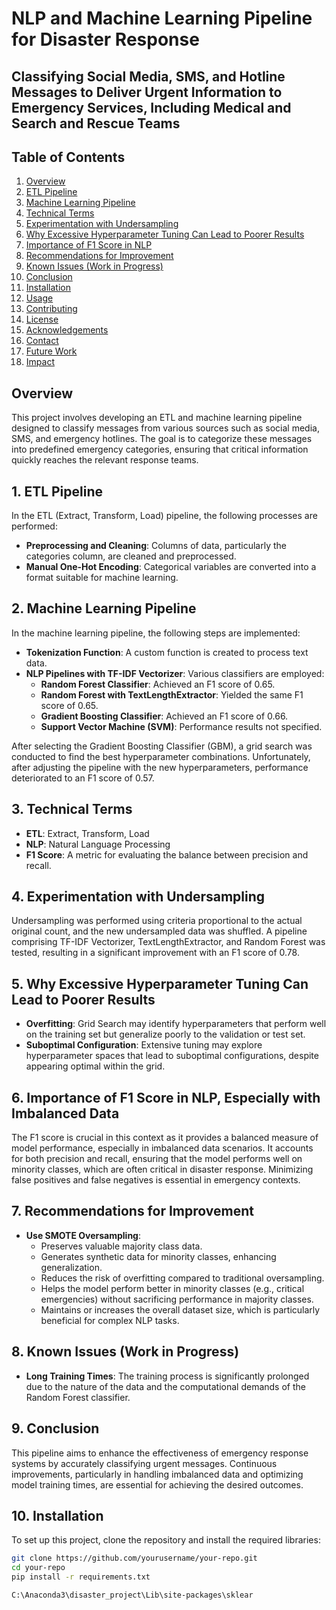 # NLP and Machine Learning Pipeline for Disaster Response
## Classifying Social Media, SMS, and Hotline Messages to Deliver Urgent Information to Emergency Services, Including Medical and Search and Rescue Teams

## Table of Contents
1. [Overview](#overview)
2. [ETL Pipeline](#etl-pipeline)
3. [Machine Learning Pipeline](#machine-learning-pipeline)
4. [Technical Terms](#technical-terms)
5. [Experimentation with Undersampling](#experimentation-with-undersampling)
6. [Why Excessive Hyperparameter Tuning Can Lead to Poorer Results](#why-excessive-hyperparameter-tuning-can-lead-to-poorer-results)
7. [Importance of F1 Score in NLP](#importance-of-f1-score-in-nlp-especially-with-imbalanced-data)
8. [Recommendations for Improvement](#recommendations-for-improvement)
9. [Known Issues (Work in Progress)](#known-issues-work-in-progress)
10. [Conclusion](#conclusion)
11. [Installation](#installation)
12. [Usage](#usage)
13. [Contributing](#contributing)
14. [License](#license)
15. [Acknowledgements](#acknowledgements)
16. [Contact](#contact)
17. [Future Work](#future-work)
18. [Impact](#impact)

## Overview
This project involves developing an ETL and machine learning pipeline designed to classify messages from various sources such as social media, SMS, and emergency hotlines. The goal is to categorize these messages into predefined emergency categories, ensuring that critical information quickly reaches the relevant response teams.

## 1. ETL Pipeline
In the ETL (Extract, Transform, Load) pipeline, the following processes are performed:
- **Preprocessing and Cleaning**: Columns of data, particularly the categories column, are cleaned and preprocessed.
- **Manual One-Hot Encoding**: Categorical variables are converted into a format suitable for machine learning.

## 2. Machine Learning Pipeline
In the machine learning pipeline, the following steps are implemented:
- **Tokenization Function**: A custom function is created to process text data.
- **NLP Pipelines with TF-IDF Vectorizer**: Various classifiers are employed:
  - **Random Forest Classifier**: Achieved an F1 score of 0.65.
  - **Random Forest with TextLengthExtractor**: Yielded the same F1 score of 0.65.
  - **Gradient Boosting Classifier**: Achieved an F1 score of 0.66.
  - **Support Vector Machine (SVM)**: Performance results not specified.

After selecting the Gradient Boosting Classifier (GBM), a grid search was conducted to find the best hyperparameter combinations. Unfortunately, after adjusting the pipeline with the new hyperparameters, performance deteriorated to an F1 score of 0.57.

## 3. Technical Terms
- **ETL**: Extract, Transform, Load
- **NLP**: Natural Language Processing
- **F1 Score**: A metric for evaluating the balance between precision and recall.

## 4. Experimentation with Undersampling
Undersampling was performed using criteria proportional to the actual original count, and the new undersampled data was shuffled. A pipeline comprising TF-IDF Vectorizer, TextLengthExtractor, and Random Forest was tested, resulting in a significant improvement with an F1 score of 0.78.

## 5. Why Excessive Hyperparameter Tuning Can Lead to Poorer Results
- **Overfitting**: Grid Search may identify hyperparameters that perform well on the training set but generalize poorly to the validation or test set.
- **Suboptimal Configuration**: Extensive tuning may explore hyperparameter spaces that lead to suboptimal configurations, despite appearing optimal within the grid.

## 6. Importance of F1 Score in NLP, Especially with Imbalanced Data
The F1 score is crucial in this context as it provides a balanced measure of model performance, especially in imbalanced data scenarios. It accounts for both precision and recall, ensuring that the model performs well on minority classes, which are often critical in disaster response. Minimizing false positives and false negatives is essential in emergency contexts.

## 7. Recommendations for Improvement
- **Use SMOTE Oversampling**:
  - Preserves valuable majority class data.
  - Generates synthetic data for minority classes, enhancing generalization.
  - Reduces the risk of overfitting compared to traditional oversampling.
  - Helps the model perform better in minority classes (e.g., critical emergencies) without sacrificing performance in majority classes.
  - Maintains or increases the overall dataset size, which is particularly beneficial for complex NLP tasks.

## 8. Known Issues (Work in Progress)
- **Long Training Times**: The training process is significantly prolonged due to the nature of the data and the computational demands of the Random Forest classifier.

## 9. Conclusion
This pipeline aims to enhance the effectiveness of emergency response systems by accurately classifying urgent messages. Continuous improvements, particularly in handling imbalanced data and optimizing model training times, are essential for achieving the desired outcomes.

## 10. Installation
To set up this project, clone the repository and install the required libraries:

```bash
git clone https://github.com/yourusername/your-repo.git
cd your-repo
pip install -r requirements.txt

C:\Anaconda3\disaster_project\Lib\site-packages\sklear
